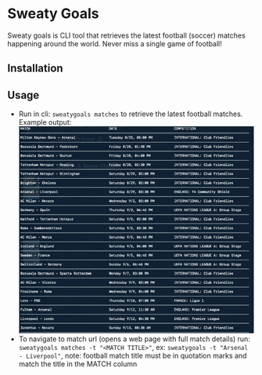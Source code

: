 # Sweaty Goals

Sweaty goals is CLI tool that retrieves the latest football (soccer) matches happening around the world. Never miss a 
single game of football!

## Installation

## Usage
- Run in cli: `sweatygoals matches` to retrieve the latest football matches. Example output:
![Football matches result](https://raw.githubusercontent.com/AndresXI/sweaty-goals/master/matches.png)
- To navigate to match url (opens a web page with full match details) run: `sweatygoals matches -t "<MATCH TITLE>"`, ex: 
`sweatygoals -t "Arsenal - Liverpool"`, note: football match title must be in quotation marks and match the 
title in the MATCH column
 